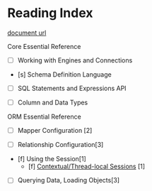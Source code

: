 # Reading Index

[document url](https://docs.sqlalchemy.org/en/14/tutorial/further_reading.html)

Core Essential Reference

- [ ] Working with Engines and Connections

- [s] Schema Definition Language

- [ ] SQL Statements and Expressions API
 
- [ ] Column and Data Types

ORM Essential Reference

- [ ] Mapper Configuration [2]

- [ ] Relationship Configuration[3]

- [f] Using the Session[1]
    - [f] [Contextual/Thread-local Sessions](./contextual_thread_local_session.md) [1]

- [ ] Querying Data, Loading Objects[3]